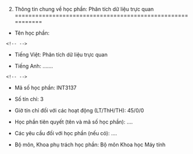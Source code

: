 2. Thông tin chung về học phần: Phân tích dữ liệu trực quan
===========================================================

-   Tên học phần:

```{=html}
<!-- -->
```
-   Tiếng Việt: Phân tích dữ liệu trực quan

-   Tiếng Anh: \...\....

```{=html}
<!-- -->
```
-   Mã số học phần: INT3137

-   Số tín chỉ: 3

-   Giờ tín chỉ đối với các hoạt động (LT/ThH/TH): 45/0/0

-   Học phần tiên quyết (tên và mã số học phần): \....

-   Các yêu cầu đối với học phần (nếu có): \....

-   Bộ môn, Khoa phụ trách học phần: Bộ môn Khoa học Máy tính

